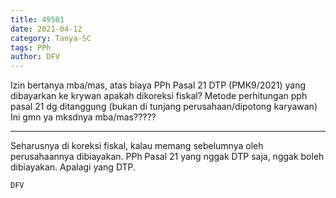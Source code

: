 ```yaml
---
title: 49501
date: 2021-04-12
category: Tanya-SC
tags: PPh
author: DFV
---
```


Izin bertanya mba/mas, atas biaya PPh Pasal 21 DTP (PMK9/2021) yang dibayarkan ke krywan apakah dikoreksi fiskal? Metode perhitungan pph pasal 21 dg ditanggung (bukan di tunjang perusahaan/dipotong karyawan) Ini gmn ya mksdnya mba/mas?????

---

Seharusnya di koreksi fiskal, kalau memang sebelumnya oleh perusahaannya dibiayakan. PPh Pasal 21 yang nggak DTP saja, nggak boleh dibiayakan. Apalagi yang DTP.

`DFV`
